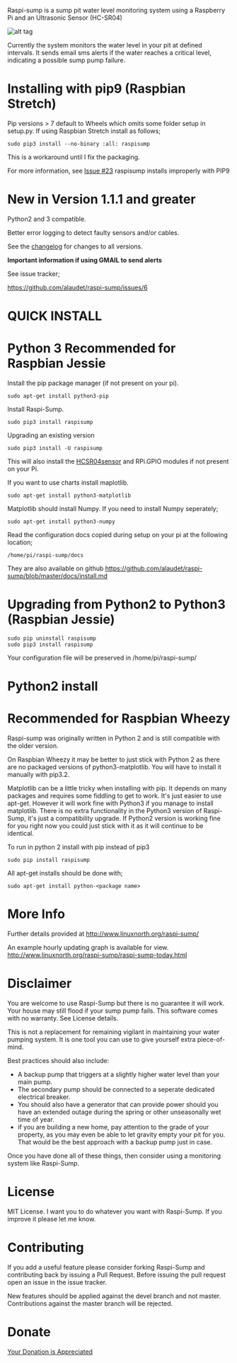 Raspi-sump is a sump pit water level monitoring system using a Raspberry Pi and an 
Ultrasonic Sensor (HC-SR04)


![alt tag](http://www.linuxnorth.org/raspi-sump/images/raspi-chart.png)


Currently the system monitors the water level in your pit at defined intervals. It sends
email sms alerts if the water reaches a critical level, indicating a possible sump pump failure.


Installing with pip9 (Raspbian Stretch)
=======================================

Pip versions > 7 default to Wheels which omits some folder setup in setup.py.
If using Raspbian Stretch install as follows;

    sudo pip3 install --no-binary :all: raspisump

This is a workaround until I fix the packaging.

For more information, see [Issue #23](https://github.com/alaudet/raspi-sump/issues/23) raspisump installs improperly with PIP9


New in Version 1.1.1 and greater
================================


Python2 and 3 compatible.

Better error logging to detect faulty sensors and/or cables.


See the [changelog](https://github.com/alaudet/raspi-sump/blob/master/changelog) 
for changes to all versions.

**Important information if using GMAIL to send alerts**

See issue tracker;

https://github.com/alaudet/raspi-sump/issues/6
 

QUICK INSTALL 
=============

Python 3 Recommended for Raspbian Jessie
=====================================

Install the pip package manager (if not present on your pi).

    sudo apt-get install python3-pip


Install Raspi-Sump.

    sudo pip3 install raspisump

Upgrading an existing version


    sudo pip3 install -U raspisump

This will also install the [HCSR04sensor](https://github.com/alaudet/hcsr04sensor) and  RPi.GPIO modules if not present on your Pi.

If you want to use charts install maplotlib.

    sudo apt-get install python3-matplotlib


Matplotlib should install Numpy.  If you need to install Numpy seperately;

    sudo apt-get install python3-numpy

Read the configuration docs copied during setup on your pi at the following location;

    /home/pi/raspi-sump/docs

They are also available on github https://github.com/alaudet/raspi-sump/blob/master/docs/install.md


Upgrading from Python2 to Python3 (Raspbian Jessie)
=================================

    sudo pip uninstall raspisump
    sudo pip3 install raspisump


Your configuration file will be preserved in /home/pi/raspi-sump/


Python2 install
===============

Recommended for Raspbian Wheezy
===============================

Raspi-sump was originally written in Python 2 and is still compatible with the
older version.

On Raspbian Wheezy it may be better to just stick with Python 2 as there are no
packaged versions of python3-matplotlib.  You will have to install it manually
with pip3.2.

Matplotlib can be a little tricky when installing with pip.  It depends on many
packages and requires some fiddling to get to work.  It's just easier to use
apt-get.  However it will work fine with Python3 if you manage to install
matplotlib.  There is no extra functionality in the Python3 version of
Raspi-Sump, it's just a compatibility upgrade.  If Python2 version is working
fine for you right now you could just stick with it as it will continue to be
identical.

To run in python 2 install with pip instead of pip3

    sudo pip install raspisump

All apt-get installs should be done with;

    sudo apt-get install python-<package name>

More Info
=========
Further details provided at http://www.linuxnorth.org/raspi-sump/

An example hourly updating graph is available for view.
http://www.linuxnorth.org/raspi-sump/raspi-sump-today.html

Disclaimer
==========
You are welcome to use Raspi-Sump but there is no guarantee it will work. Your house may still flood if your sump pump fails. This software comes with no warranty. See License details.

This is not a replacement for remaining vigilant in maintaining your water pumping system. It is one tool you can use to give yourself extra piece-of-mind.

Best practices should also include:

* A backup pump that triggers at a slightly higher water level than your main pump.
* The secondary pump should be connected to a seperate dedicated electrical breaker. 
* You should also have a generator that can provide power should you have an extended outage during the spring or other unseasonally wet time of year.
* if you are building a new home, pay attention to the grade of your property, as you may even be able to let gravity empty your pit for you.  That would be the best approach with a backup pump just in case. 

Once you have done all of these things, then consider using a monitoring system like Raspi-Sump.

License
=======
MIT License.  I want you to do whatever you want with Raspi-Sump.  If you
improve it please let me know.

Contributing
============
If you add a useful feature please consider forking Raspi-Sump and contributing
back by issuing a Pull Request.  Before issuing the pull request open an issue
in the issue tracker.  

New features should be applied against the devel branch and not master.
Contributions against the master branch will be rejected.

Donate
======

[Your Donation is Appreciated](https://www.linuxnorth.org/donate/)


